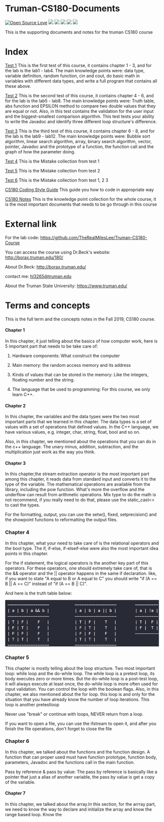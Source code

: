 # Truman-CS180-Documents
[![Open Source Love](https://badges.frapsoft.com/os/v1/open-source.svg?v=103)](https://github.com/ellerbrock/open-source-badges/)
<a href="https://996.icu"><img src="https://img.shields.io/badge/link-996.icu-red.svg"></a>
<a href="https://img.shields.io"><img src="https://img.shields.io/badge/contributions-welcome-brightgreen.svg"></a> 
<a href="https://img.shields.io"><img src="https://img.shields.io/badge/C++-Learing-red.svg"></a>
<a href="https://img.shields.io"><img src="https://img.shields.io/badge/Creative-Design%26Build-blue.svg"></a>
<a href="https://img.shields.io"><img src="https://img.shields.io/badge/MileLee-Computer%20Science-brightgreen.svg"></a>

This is the supporting documents and notes for the truman CS180 course

# Index
[Test 1](https://github.com/TheRealMilesLee/Truman-CS180-Documents/blob/master/Test%201.docx) This is the first test of this course, it contains chapter 1 - 3, and for the lab is the lab1 - lab4. The main knowledge points were: data type, variable definition, random function, cin and cout, do basic math in variables with different data types, and write a full program that contains all these above.

[Test 2](https://github.com/TheRealMilesLee/Truman-CS180-Documents/blob/master/Test%202.docx) This is the second test of this course, it contains chapter 4 - 6, and for the lab is the lab5 - lab8. The main knowledge points were: Truth table, abs function and EPSILON method to compare two double values that they are equal or not. Also, in this test contains the validation for the user input and the biggest-smallest comparison algorithm. This test tests your ability to write the Javadoc and identify three different loop structure's difference.

[Test 3](https://github.com/TheRealMilesLee/Truman-CS180-Documents/blob/master/Test%203.docx) This is the third test of this course, it contains chapter 6 - 8, and for the lab is the lab9 - lab12. The main knowledge points were: Bubble sort algorithm, linear search algorithm, array, binary search algorithm, vector, pointer, Javadoc and the prototype of a function, the function call and the graph of how the parameter doing.

[Test 4](https://github.com/TheRealMilesLee/Truman-CS180-Documents/blob/master/Test%204.docx) This is the Mistake collection from test 1

[Test 5](https://github.com/TheRealMilesLee/Truman-CS180-Documents/blob/master/Test%205.docx) This is the Mistake collection from test 2

[Test 6](https://github.com/TheRealMilesLee/Truman-CS180-Documents/blob/master/Test%206.docx) This is the Mistake collection from test 1, 2 3

[CS180 Coding Style Guide](https://github.com/TheRealMilesLee/Truman-CS180-Documents/blob/master/CS180%20C%2B%2B%20Language%20Coding%20Style%20Guide.pdf) This guide you how to code in appropriate way

[CS180 Notes](https://github.com/TheRealMilesLee/Truman-CS180-Documents/blob/master/CS180%20%E7%9F%A5%E8%AF%86%E7%82%B9%E6%A2%B3%E7%90%86.pdf) This is the knowledge point collection for the whole course, it is the most important documents that needs to be go through in this course

# External link

For the lab code: https://github.com/TheRealMilesLee/Truman-CS180-Course

You can access the course using Dr.Beck's website: http://borax.truman.edu/180/

About Dr.Beck: http://borax.truman.edu/

contact me: hl3265@truman.edu

About the Truman State University: https://www.truman.edu/

# Terms and concepts

This is the full term and the concepts notes in the Fall 2019, CS180 course.

#### Chapter 1

In this chapter, it just telling about the basics of how computer work, here is 5 important part that needs to be take care of:

1. Hardware components: What construct the computer

2. Main memory: the random access memory and its address

3. Kinds of values that can be stored in the memory: Like the integers, floating number and the string.

4. The language that be used to programming: For this course, we only learn C++.

#### Chapter 2

In this chapter, the variables and the data types were the two most important parts that we learned in this chapter. The data types is a set of values with a set of operations that defined values. In the C++ language, we have various values, e.g. integer, char, string, float, bool and so on.

Also, in this chapter, we mentioned about the operations that you can do in the c++ language. The unary minus, addition, subtraction, and the multiplication just work as the way you think. 

#### Chapter 3
 
In this chapter,the stream extraction operator is the most important part among this chapter, it reads data from standard input and converts it to the type of the variable. The mathematical operations are available from the <cmath> library, including the pow function. What's more the overflow and the underflow can result from arithmetic operations. Mix type to do the math is not recommend, if you really need to do that, please use the static_cast<> to cast the types.

For the formatting, output, you can use the setw(), fixed, setprecision() and the showpoint functions to reformatting the output files.

### Chapter 4

In this chapter, what your need to take care of is the relational operators and the bool type. The if, if-else, if-elseif-else were also the most important idea points in this chapter.

For the if statement, the logical operators is the another key part of this operators. For these operators, one should extremely take care of, that is the && operator and the || operator happens in the same if declaration. like, if you want to state "A equal to B or A equal to C" you should write "if (A == B || A == C)" instead of "if (A == B || C)".

And here is the truth table below:

![Truth Table](https://github.com/TheRealMilesLee/Truman-CS180-Documents/blob/master/Truth%20Table.png)

### Chapter 5

 This chapter is mostly telling about the loop structure. Two most important loop: while loop and the do-while loop. The while loop is a pretest loop, its body executes zero or more times. But the do-while loop is a post-test loop, it will always execute at least once, the do-while loop is more often used for input validation. You can control the loop with the boolean flags. Also, in this chapter, we also mentioned about the for loop. this loop is and only for the situation that you have already know the number of loop iterations. This loop is another pretestloop

 Never use "break" or continue with loops, NEVER return from a loop.

 If you want to open a file, you can use the ifstream to open it, and after you finish the file operations, don't forget to close the file

### Chapter 6

In this chapter, we talked about the functions and the function design. A function that can proper used must have function prototype, function body, parameters, Javadoc and the functions call in the main function.

Pass by reference & pass by value: The pass by reference is basically like a pointer that just a alias of another variable, the pass by value is get a copy of the variable.

#### Chapter 7

In this chapter, we talked about the array.In this section, for the arrray part, we need to know the way to declare and initialize the array and know the range based loop. Know the 